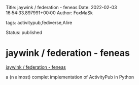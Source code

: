 Title: jaywink / federation - feneas
Date: 2022-02-03 16:54:33.897991+00:00
Author: FoxMaSk 

tags: activitypub,fediverse,Alire

Status: published





# jaywink / federation - feneas

[jaywink / federation - feneas](https://git.feneas.org/jaywink/federation)

a (n almost) complet implementation of ActivityPub in Python